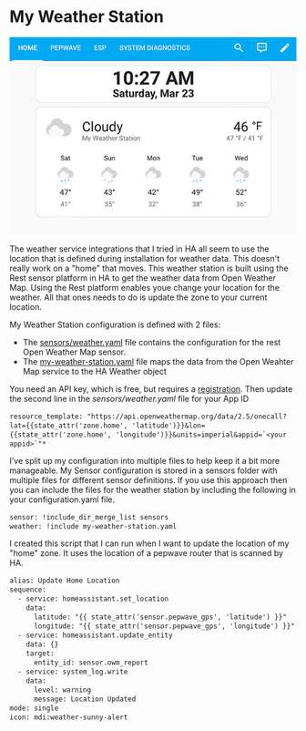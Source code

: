# **My Weather Station**
![HA Weather Station](./assets/weather.jpg)

The weather service integrations that I tried in HA all seem to use the location that is defined during installation for weather data. This doesn't really work on a "home" that moves. This weather station is built using the Rest sensor platform in HA to get the weather data from Open Weather Map. Using the Rest platform enables youe change your location for the weather. All that ones needs to do is update the zone to your current location.

My Weather Station configuration is defined with 2 files:
- The [sensors/weather.yaml](../sensors/weather.yaml) file contains the configuration for the rest Open Weather Map sensor.
- The [my-weather-station.yaml](../my-weather-station.yaml) file maps the data from the Open Weahter Map service to the HA Weather object

You need an API key, which is free, but requires a [registration](https://home.openweathermap.org/users/sign_up). Then update the second line in the *sensors/weather.yaml* file for your App ID

```
resource_template: "https://api.openweathermap.org/data/2.5/onecall?lat={{state_attr('zone.home', 'latitude')}}&lon={{state_attr('zone.home', 'longitude')}}&units=imperial&appid=`<your appid>`"*
```

I’ve split up my configuration into multiple files to help keep it a bit more manageable. My Sensor configuration is stored in a sensors folder with multiple files for different sensor definitions. If you use this approach then you can include the files for the weather station by including the following in your configuration.yaml file.

```
sensor: !include_dir_merge_list sensors
weather: !include my-weather-station.yaml
```

I created this script that I can run when I want to update the location of my "home" zone. It uses the location of a pepwave router that is scanned by HA.

```
alias: Update Home Location
sequence:
  - service: homeassistant.set_location
    data:
      latitude: "{{ state_attr('sensor.pepwave_gps', 'latitude') }}"
      longitude: "{{ state_attr('sensor.pepwave_gps', 'longitude') }}"
  - service: homeassistant.update_entity
    data: {}
    target:
      entity_id: sensor.owm_report
  - service: system_log.write
    data:
      level: warning
      message: Location Updated
mode: single
icon: mdi:weather-sunny-alert
```
